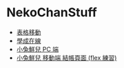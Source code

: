 # NekoChanStuff

- [表格移動](https://nekochantaiwan.github.io/NekoChanStuff/Pratice/TableMove.html)
- [學成在線](https://nekochantaiwan.github.io/NekoChanStuff/Pratice/xczx/)
- [小兔鮮兒 PC 端](https://nekochantaiwan.github.io/NekoChanStuff/Pratice/xtx-pc-client/)
- [小兔鮮兒 移動端 結帳頁面 (flex 練習)](https://nekochantaiwan.github.io/NekoChanStuff/Pratice/xtx-mobile-flex/order.html)
